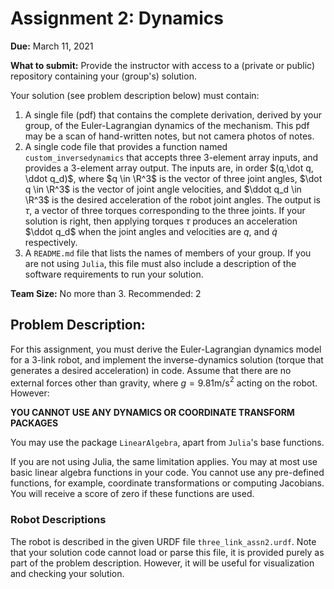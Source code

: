 # Assignment 2: Dynamics
**Due:** March 11, 2021

**What to submit:**
Provide the instructor with access to a (private or public) repository containing your (group's) solution.

Your solution (see problem description below) must contain:
1. A single file (pdf) that contains the complete derivation, derived by your group, of the Euler-Lagrangian dynamics of the mechanism. This pdf may be a scan of hand-written notes, but not camera photos of notes.
1. A single code file that provides a function named `custom_inversedynamics` that accepts three 3-element array inputs, and provides a 3-element array output. The inputs are, in order $(q,\dot q, \ddot q_d)$, where $q \in \R^3$ is the vector of three joint angles, $\dot q \in \R^3$ is the vector of joint angle velocities, and $\ddot q_d \in \R^3$ is the desired acceleration of the robot joint angles. The output is $\tau$, a vector of three torques corresponding to the three joints. If your solution is right, then applying torques $\tau$ produces an acceleration $\ddot q_d$ when the joint angles and velocities are $q$, and $\dot q$ respectively.
1. A `README.md` file that lists the names of members of your group. If you are not using `Julia`, this file must also include a description of the software requirements to run your solution.

**Team Size:** No more than 3. Recommended: 2

## Problem Description:
For this assignment, you must derive the Euler-Lagrangian dynamics model for a 3-link robot, and implement the inverse-dynamics solution (torque that generates a desired acceleration) in code. Assume that there are no external forces other than gravity, where $g = 9.81$m/s$^2$ acting on the robot. However:

**YOU CANNOT USE ANY DYNAMICS OR COORDINATE TRANSFORM PACKAGES**

You may use the package `LinearAlgebra`, apart from `Julia`'s base functions.

If you are not using Julia, the same limitation applies. You may at most use basic linear algebra functions in your code. You cannot use any pre-defined functions, for example, coordinate transformations or computing Jacobians. You will receive a score of zero if these functions are used.

### Robot Descriptions
The robot is described in the given URDF file `three_link_assn2.urdf`. Note that your solution code cannot load or parse this file, it is provided purely as part of the problem description. However, it will be useful for visualization and checking your solution.
